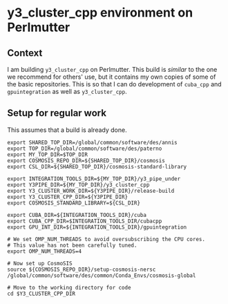 # y3_cluster_cpp environment on Perlmutter

## Context

I am building `y3_cluster_cpp` on Perlmutter.
This build is *similar* to the one we recommend for others' use, but it contains my own copies of some of the basic repositories.
This is so that I can do development of `cuba_cpp` and `gpuintegration` as well as `y3_cluster_cpp`.

## Setup for regular work

This assumes that a build is already done.

    export SHARED_TOP_DIR=/global/common/software/des/annis
    export TOP_DIR=/global/common/software/des/paterno
    export MY_TOP_DIR=$TOP_DIR
    export COSMOSIS_REPO_DIR=${SHARED_TOP_DIR}/cosmosis
    export CSL_DIR=${SHARED_TOP_DIR}/cosmosis-standard-library

    export INTEGRATION_TOOLS_DIR=${MY_TOP_DIR}/y3_pipe_under
    export Y3PIPE_DIR=${MY_TOP_DIR}/y3_cluster_cpp
    export Y3_CLUSTER_WORK_DIR=${Y3PIPE_DIR}/release-build
    export Y3_CLUSTER_CPP_DIR=${Y3PIPE_DIR}
    export COSMOSIS_STANDARD_LIBRARY=${CSL_DIR}

    export CUBA_DIR=${INTEGRATION_TOOLS_DIR}/cuba
    export CUBA_CPP_DIR=$INTEGRATION_TOOLS_DIR/cubacpp
    export GPU_INT_DIR=${INTEGRATION_TOOLS_DIR}/gpuintegration

    # We set OMP_NUM_THREADS to avoid oversubscribing the CPU cores.
    # This value has not been carefully tuned.
    export OMP_NUM_THREADS=4

    # Now set up CosmoSIS
    source ${COSMOSIS_REPO_DIR}/setup-cosmosis-nersc /global/common/software/des/common/Conda_Envs/cosmosis-global

    # Move to the working directory for code
    cd $Y3_CLUSTER_CPP_DIR


